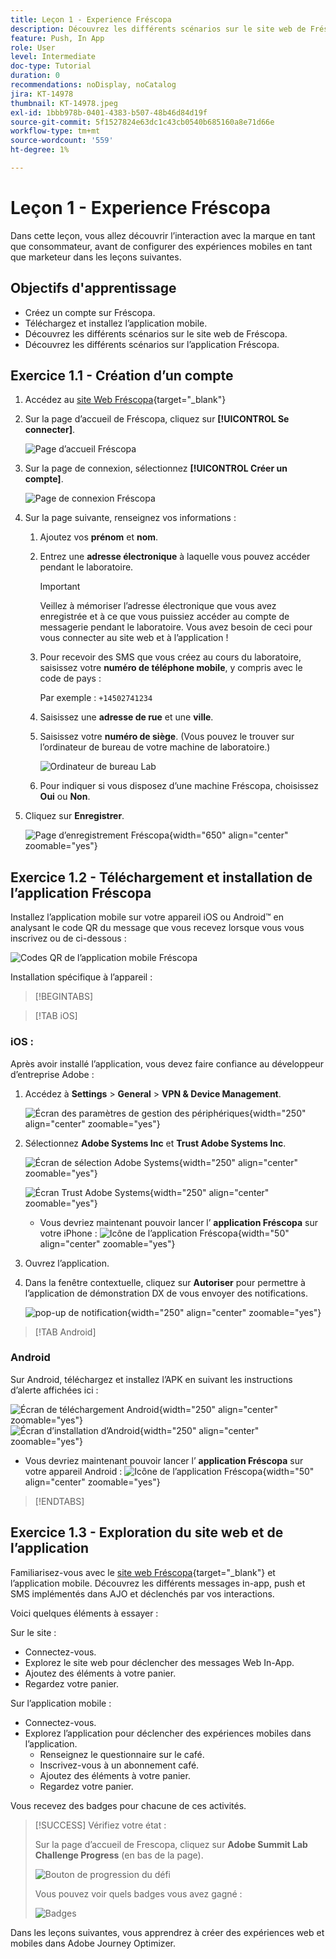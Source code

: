 ```yaml
---
title: Leçon 1 - Experience Fréscopa
description: Découvrez les différents scénarios sur le site web de Fréscopa.
feature: Push, In App
role: User
level: Intermediate
doc-type: Tutorial
duration: 0
recommendations: noDisplay, noCatalog
jira: KT-14978
thumbnail: KT-14978.jpeg
exl-id: 1bbb978b-0401-4383-b507-48b46d84d19f
source-git-commit: 5f1527824e63dc1c43cb0540b685160a8e71d66e
workflow-type: tm+mt
source-wordcount: '559'
ht-degree: 1%

---
```


# Leçon 1 - Experience Fréscopa

Dans cette leçon, vous allez découvrir l’interaction avec la marque en tant que consommateur, avant de configurer des expériences mobiles en tant que marketeur dans les leçons suivantes.

## Objectifs d&#39;apprentissage

* Créez un compte sur Fréscopa.
* Téléchargez et installez l’application mobile.
* Découvrez les différents scénarios sur le site web de Fréscopa.
* Découvrez les différents scénarios sur l’application Fréscopa.

## Exercice 1.1 - Création d’un compte

1. Accédez au [site Web Fréscopa](https://dsn.adobe.com/p/adobe-summit-2024?token=eyJhbGciOiJIUzI1NiIsInR5cCI6IkpXVCJ9.eyJpZCI6ImFub255bW91cyIsImVtYWlsIjoiYW5vbnltb3VzQGFkb2JlLmNvbSIsImlzc3VlciI6InNoYXJlZC1saW5rIiwiYXJnb24iOnsiYWNjZXNzIjoicmVhZC1wcm9qZWN0IiwicHJvamVjdElkIjoiYWRvYmUtc3VtbWl0LTIwMjQifSwiaWF0IjoxNzEwNTI0MTIwLCJleHAiOjE3MTIzMzg1MjB9.q2uGVst6HjJw8SCWl-3pViNzepkdGnNCvGqZnbbkTsY){target="_blank"}

1. Sur la page d’accueil de Fréscopa, cliquez sur **[!UICONTROL Se connecter]**.

   ![Page d’accueil Fréscopa](/help/summit/l820-lab-workbook/assets/1-1-1-frescopa-homepage.png "Page d’accueil Fréscopa")

1. Sur la page de connexion, sélectionnez **[!UICONTROL Créer un compte]**.

   ![Page de connexion Fréscopa](/help/summit/l820-lab-workbook/assets/1-1-2-frescopa-sign-in-page.png "Connexion Fréscopa")

1. Sur la page suivante, renseignez vos informations :

   1. Ajoutez vos **prénom** et **nom**.

   1. Entrez une **adresse électronique** à laquelle vous pouvez accéder pendant le laboratoire.

      >[!IMPORTANT]
      > Veillez à mémoriser l’adresse électronique que vous avez enregistrée et à ce que vous puissiez accéder au compte de messagerie pendant le laboratoire. Vous avez besoin de ceci pour vous connecter au site web et à l’application !

   1. Pour recevoir des SMS que vous créez au cours du laboratoire, saisissez votre **numéro de téléphone mobile**, y compris avec le code de pays :

      Par exemple : `+14502741234`

   1. Saisissez une **adresse de rue** et une **ville**.

   1. Saisissez votre **numéro de siège**. (Vous pouvez le trouver sur l’ordinateur de bureau de votre machine de laboratoire.)

      ![Ordinateur de bureau Lab](/help/summit/l820-lab-workbook/assets/locate-seat-number.png)

   1. Pour indiquer si vous disposez d’une machine Fréscopa, choisissez **Oui** ou **Non**.

1. Cliquez sur **Enregistrer**.

   ![Page d’enregistrement Fréscopa](/help/summit/l820-lab-workbook/assets/1-1-3-frescopa-registration-page.png){width="650" align="center" zoomable="yes"}

## Exercice 1.2 - Téléchargement et installation de l’application Fréscopa

Installez l’application mobile sur votre appareil iOS ou Android™ en analysant le code QR du message que vous recevez lorsque vous vous inscrivez ou de ci-dessous :

![Codes QR de l’application mobile Fréscopa](/help/summit/l820-lab-workbook/assets/1-2-1-qr-codes.png "Codes QR de l’application mobile Fréscopa")

Installation spécifique à l’appareil :

>[!BEGINTABS]

>[!TAB iOS]

### iOS :

Après avoir installé l’application, vous devez faire confiance au développeur d’entreprise Adobe :

1. Accédez à **Settings** > **General** > **VPN &amp; Device Management**.

   ![ Écran des paramètres de gestion des périphériques ](/help/summit/l820-lab-workbook/assets/1-2-2-device-management-screen.PNG " Écran des paramètres de gestion des périphériques "){width="250" align="center" zoomable="yes"}

1. Sélectionnez **Adobe Systems Inc** et **Trust Adobe Systems Inc**.

   ![Écran de sélection Adobe Systems](/help/summit/l820-lab-workbook/assets/1-2-3-adobe-systems.PNG "Écran de sélection Adobe Systems"){width="250" align="center" zoomable="yes"}
   <br>

   ![Écran Trust Adobe Systems](/help/summit/l820-lab-workbook/assets/1-2-4-trust-adobe.PNG){width="250" align="center" zoomable="yes"}

   * Vous devriez maintenant pouvoir lancer l’ **application Fréscopa** sur votre iPhone : ![Icône de l’application Fréscopa](/help/summit/l820-lab-workbook/assets/1-2-app-icon.png){width="50" align="center" zoomable="yes"}


1. Ouvrez l’application.

1. Dans la fenêtre contextuelle, cliquez sur **Autoriser** pour permettre à l’application de démonstration DX de vous envoyer des notifications.

   ![pop-up de notification](/help/summit/l820-lab-workbook/assets/1-2-allow-notifications.png){width="250" align="center" zoomable="yes"}

>[!TAB Android]

### Android

Sur Android, téléchargez et installez l’APK en suivant les instructions d’alerte affichées ici :

![Écran de téléchargement Android](/help/summit/l820-lab-workbook/assets/1-2-5-android-download.jpg "Écran de téléchargement Android"){width="250" align="center" zoomable="yes"}
<br>
![Écran d’installation d’Android](/help/summit/l820-lab-workbook/assets/1-2-6-android-installation.jpg){width="250" align="center" zoomable="yes"}

* Vous devriez maintenant pouvoir lancer l’ **application Fréscopa** sur votre appareil Android : ![Icône de l’application Fréscopa](/help/summit/l820-lab-workbook/assets/1-2-app-icon.png){width="50" align="center" zoomable="yes"}

>[!ENDTABS]

## Exercice 1.3 - Exploration du site web et de l’application

Familiarisez-vous avec le [site web Fréscopa](https://dsn.adobe.com/p/adobe-summit-2024?token=eyJhbGciOiJIUzI1NiIsInR5cCI6IkpXVCJ9.eyJpZCI6ImFub255bW91cyIsImVtYWlsIjoiYW5vbnltb3VzQGFkb2JlLmNvbSIsImlzc3VlciI6InNoYXJlZC1saW5rIiwiYXJnb24iOnsiYWNjZXNzIjoicmVhZC1wcm9qZWN0IiwicHJvamVjdElkIjoiYWRvYmUtc3VtbWl0LTIwMjQifSwiaWF0IjoxNzEwNTI0MTIwLCJleHAiOjE3MTIzMzg1MjB9.q2uGVst6HjJw8SCWl-3pViNzepkdGnNCvGqZnbbkTsY){target="_blank"} et l’application mobile. Découvrez les différents messages in-app, push et SMS implémentés dans AJO et déclenchés par vos interactions.

Voici quelques éléments à essayer :

Sur le site :

* Connectez-vous.
* Explorez le site web pour déclencher des messages Web In-App.
* Ajoutez des éléments à votre panier.
* Regardez votre panier.

Sur l’application mobile :

* Connectez-vous.
* Explorez l’application pour déclencher des expériences mobiles dans l’application.
   * Renseignez le questionnaire sur le café.
   * Inscrivez-vous à un abonnement café.
   * Ajoutez des éléments à votre panier.
   * Regardez votre panier.

Vous recevez des badges pour chacune de ces activités.

>[!SUCCESS]
>Vérifiez votre état :
>
>Sur la page d’accueil de Frescopa, cliquez sur **Adobe Summit Lab Challenge Progress** (en bas de la page).
> 
>  ![Bouton de progression du défi](/help/summit/l820-lab-workbook/assets/1-3-challenge-progress-button.png)
>
> Vous pouvez voir quels badges vous avez gagné :
> 
> ![Badges](/help/summit/l820-lab-workbook/assets/1-3-badges.png)

Dans les leçons suivantes, vous apprendrez à créer des expériences web et mobiles dans Adobe Journey Optimizer.

[def]: /help/summit/l820-lab-workbook/assets/1-2-4-trust-adobe.PNG

